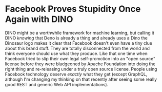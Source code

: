 # Facebook Proves Stupidity Once Again with DINO

DINO might be a worthwhile framework for machine learning, but calling
it DINO *knowing* that Deno is already a thing and already uses a Dino
the Dinosaur logo makes it clear that Facebook doesn't even have a tiny
clue about this brand stuff. They are totally disconnected from the
world and think everyone should use what they produce. Like that one
time when Facebook tried to slip their own legal self-promotion into an
"open source" license before they were bludgeoned by Apache Foundation
into doing the right thing and re-releasing under a truly open source
license. People using Facebook technology deserve *exactly* what they
get (except GraphQL, although I'm changing my thinking on that recently
after seeing some really good REST and generic Web API implementations).

